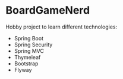 # BoardGameNerd
Hobby project to learn different technologies:
* Spring Boot
* Spring Security
* Spring MVC
* Thymeleaf
* Bootstrap
* Flyway
